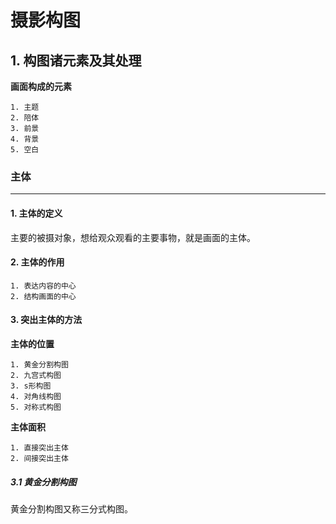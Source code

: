# 摄影构图

## 1. 构图诸元素及其处理

**画面构成的元素**

```
1. 主题
2. 陪体
3. 前景
4. 背景
5. 空白
```

### 主体

---

#### 1. 主体的定义

主要的被摄对象，想给观众观看的主要事物，就是画面的主体。

#### 2. 主体的作用

```
1. 表达内容的中心
2. 结构画面的中心
```

#### 3. 突出主体的方法

**主体的位置**

```
1. 黄金分割构图
2. 九宫式构图
3. s形构图
4. 对角线构图
5. 对称式构图
```

**主体面积**

```
1. 直接突出主体
2. 间接突出主体
```

##### 3.1 黄金分割构图

黄金分割构图又称三分式构图。 


